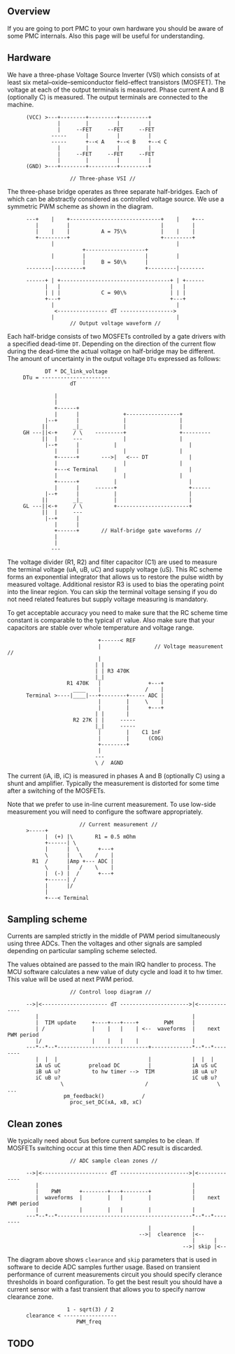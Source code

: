 ## Overview

If you are going to port PMC to your own hardware you should be aware of some
PMC internals. Also this page will be useful for understanding.

## Hardware

We have a three-phase Voltage Source Inverter (VSI) which consists of at least
six metal–oxide–semiconductor field-effect transistors (MOSFET). The voltage at
each of the output terminals is measured. Phase current A and B (optionally C)
is measured. The output terminals are connected to the machine.

```
	  (VCC) >---+--------+---------+---------+
	            |        |         |         |
	            |     --FET     --FET     --FET
	          -----      |         |         |
	          -----      +--< A    +--< B    +--< C
	            |        |         |         |
	            |     --FET     --FET     --FET
	            |        |         |         |
	  (GND) >---+--------+---------+---------+

	                // Three-phase VSI //
```

The three-phase bridge operates as three separate half-bridges. Each of which
can be abstractly considered as controlled voltage source. We use a symmetric
PWM scheme as shown in the diagram.

```
	  ---+    |    +-----------------------------+    |    +---
	     |         |                             |         |
	     |    |    |          A = 75\%           |    |    |
	     +---------+                             +---------+
	          |                                       |
	                    +-------------------+
	          |         |                   |         |
	                    |     B = 50\%      |
	  --------|---------+                   +---------|--------

	  ------+ | +-----------------------------------+ | +------
	        |   |                                   |   |
	        | | |             C = 90\%              | | |
	        +---+                                   +---+
	          |                                       |
	           <---------------- dT ----------------->
	          |                                       |
	                // Output voltage waveform //
```

Each half-bridge consists of two MOSFETs controlled by a gate drivers with a
specified dead-time `DT`. Depending on the direction of the current flow during
the dead-time the actual voltage on half-bridge may be different. The amount of
uncertainty in the output voltage `DTu` expressed as follows:

```
	        DT * DC_link_voltage
	 DTu = ----------------------
	                dT

	           |
	           |
	           +------+
	           |      |              +-----------------+
	        |--+      |              |                 |
	       ||        _|_             |                 |
	 GH ---||<-+     / \    ---------+                 +---------
	       ||  |     ---             |                 |
	        |--+      |           |                       |
	           |      |              |                 |
	           +------+       --->|   <--- DT             |
	           |                     |                 |
	           +---< Terminal     |                       |
	           |                     |                 |
	           +------+           |                       |
	           |      |     ------+                       +------
	        |--+      |           |                       |
	       ||        _|_          |                       |
	 GL ---||<-+     / \          +-----------------------+
	       ||  |     ---
	        |--+      |
	           |      |
	           +------+       // Half-bridge gate waveforms //
	           |
	           |
	          ---
```

The voltage divider (R1, R2) and filter capacitor (C1) are used to measure the
terminal voltage (uA, uB, uC) and supply voltage (uS). This RC scheme forms an
exponential integrator that allows us to restore the pulse width by measured
voltage. Additional resistor R3 is used to bias the operating point into the
linear region. You can skip the terminal voltage sensing if you do not need
related features but supply voltage measuring is mandatory.

To get acceptable accuracy you need to make sure that the RC scheme time
constant is comparable to the typical `dT` value. Also make sure that your
capacitors are stable over whole temperature and voltage range.

```
	                         +------< REF
	                         |                 // Voltage measurement //
	                         |
	                        | |
	                        | | R3 470K
	                        |_|
	               R1 470K   |               +---+
	                 ____    |              /    |
	  Terminal >----|____|---+--------+----- ADC |
	                         |        |     \    |
	                         |        |      +---+
	                        | |       |
	                 R2 27K | |     -----
	                        |_|     -----
	                         |        |    C1 1nF
	                         |        |      (C0G)
	                         +--------+
	                         |
	                        ---
	                        \ /  AGND
```

The current (iA, iB, iC) is measured in phases A and B (optionally C) using a
shunt and amplifier. Typically the measurement is distorted for some time after
a switching of the MOSFETs.

Note that we prefer to use in-line current measurement. To use low-side
measurement you will need to configure the software appropriately.

```
	                   // Current measurement //
	  >-----+
	        |  (+) |\       R1 = 0.5 mOhm
	        +------| \
	        |      |  \      +---+
	        \      |   \    /    |
	    R1  /      |Amp +--- ADC |
	        \      |   /    \    |
	        |  (-) |  /      +---+
	        +------| /
	        |      |/
	        |
	        +---< Terminal
```

## Sampling scheme

Currents are sampled strictly in the middle of PWM period simultaneously using
three ADCs. Then the voltages and other signals are sampled depending on
particular sampling scheme selected.

The values obtained are passed to the main IRQ handler to process. The MCU
software calculates a new value of duty cycle and load it to hw timer. This
value will be used at next PWM period.

```
	                // Control loop diagram //

	  -->|<--------------------- dT ---------------------->|<-------------
	     |                                                 |
	     |  TIM update     +----+---+----+        PWM      |
	     | /               |    |   |    | <--  waveforms  |    next PWM period
	     |/                |    |   |    |                 |
	  ---*--*--*-----------------------------+-------------*--*--*--------
	     |  |  |                             |             |  |  |
	     iA uS uC         preload DC         |             iA uS uC
	     iB uA u?          to hw timer -->  TIM            iB uA u?
         iC uB u?                                          iC uB u?
	             \                          /                      \ ...
	              pm_feedback()            /
	                proc_set_DC(xA, xB, xC)
```

## Clean zones

We typically need about 5us before current samples to be clean. If MOSFETs
switching occur at this time then ADC result is discarded.

```
	                // ADC sample clean zones //

	  -->|<--------------------- dT ---------------------->|<-------------
	     |                                                 |
	     |    PWM      +--------+---+--------+             |
	     |  waveforms  |        |   |        |             |    next PWM period
	     |             |        |   |        |             |
	  ---*--*--*-------------------------------------------*--*--*--------
	                                         |             |
	                                      -->|  clearence  |<--
	                                                       |      |
	                                                    -->| skip |<--
```

The diagram above shows `clearance` and `skip` parameters that is used in
software to decide ADC samples further usage. Based on transient performance of
current measurements circuit you should specify clerance thresholds in board
configuration. To get the best result you should have a current sensor with a
fast transient that allows you to specify narrow clearance zone.

```
	               1 - sqrt(3) / 2
	  clearance < -----------------
	                  PWM_freq
```

## TODO

